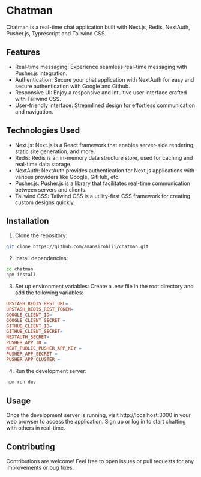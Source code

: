 # Chatman
Chatman is a real-time chat application built with Next.js, Redis, NextAuth, Pusher.js, Typrescript and Tailwind CSS.

## Features
- Real-time messaging: Experience seamless real-time messaging with Pusher.js integration.
- Authentication: Secure your chat application with NextAuth for easy and secure authentication with Google and Github.
- Responsive UI: Enjoy a responsive and intuitive user interface crafted with Tailwind CSS.
- User-friendly interface: Streamlined design for effortless communication and navigation.
## Technologies Used
- Next.js: Next.js is a React framework that enables server-side rendering, static site generation, and more.
- Redis: Redis is an in-memory data structure store, used for caching and real-time data storage.
- NextAuth: NextAuth provides authentication for Next.js applications with various providers like Google, GitHub, etc.
- Pusher.js: Pusher.js is a library that facilitates real-time communication between servers and clients.
- Tailwind CSS: Tailwind CSS is a utility-first CSS framework for creating custom designs quickly.
## Installation
1. Clone the repository:
```bash
git clone https://github.com/amansirohiii/chatman.git
```
2. Install dependencies:
```bash
cd chatman
npm install
```
3. Set up environment variables:
Create a .env file in the root directory and add the following variables:

```makefile
UPSTASH_REDIS_REST_URL=
UPSTASH_REDIS_REST_TOKEN=
GOOGLE_CLIENT_ID=
GOOGLE_CLIENT_SECRET =
GITHUB_CLIENT_ID=
GITHUB_CLIENT_SECRET=
NEXTAUTH_SECRET=
PUSHER_APP_ID =
NEXT_PUBLIC_PUSHER_APP_KEY =
PUSHER_APP_SECRET =
PUSHER_APP_CLUSTER =
```

4. Run the development server:
```bash
npm run dev
```
## Usage
Once the development server is running, visit http://localhost:3000 in your web browser to access the application. Sign up or log in to start chatting with others in real-time.

## Contributing
Contributions are welcome! Feel free to open issues or pull requests for any improvements or bug fixes.


